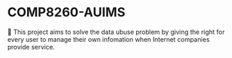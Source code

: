 # COMP8260-AUIMS

:hammer: This project aims to solve the data ubuse problem by giving the right for every user to manage their own infomation when Internet companies provide service.
